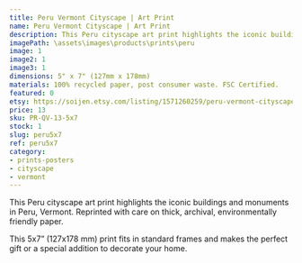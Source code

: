 ```yaml
---
title: Peru Vermont Cityscape | Art Print
name: Peru Vermont Cityscape | Art Print
description: This Peru cityscape art print highlights the iconic buildings and monuments in Peru, Vermont. Reprinted with care on thick, archival, environmentally friendly paper.
imagePath: \assets\images\products\prints\peru
image: 1
image2: 1
image3: 1
dimensions: 5" x 7" (127mm x 178mm)
materials: 100% recycled paper, post consumer waste. FSC Certified.
featured: 0
etsy: https://soijen.etsy.com/listing/1571260259/peru-vermont-cityscape-art-print-thick?utm_source=Copy&utm_medium=ListingManager&utm_campaign=Share&utm_term=so.lmsm&share_time=1695300085467
price: 13
sku: PR-QV-13-5x7
stock: 1
slug: peru5x7
ref: peru5x7
category:
- prints-posters
- cityscape
- vermont
---
```

This Peru cityscape art print highlights the iconic buildings and monuments in Peru, Vermont. Reprinted with care on thick, archival, environmentally friendly paper.

This 5x7” (127x178 mm) print fits in standard frames and makes the perfect gift or a special addition to decorate your home.
